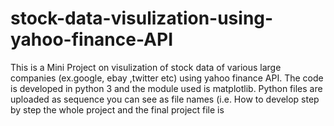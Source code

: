 # stock-data-visulization-using-yahoo-finance-API
This is a Mini Project on visulization of stock data of various large companies (ex.google, ebay ,twitter etc) using yahoo finance API.
The code is developed in python 3 and the module used is matplotlib.
Python files are uploaded as sequence you can see as file names (i.e. How to develop step by step the whole project and the final project file is  
